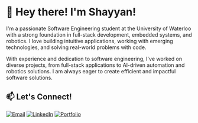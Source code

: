 
<!--
**shayyan24/shayyan24** is a ✨ _special_ ✨ repository because its `README.md` (this file) appears on your GitHub profile.

Here are some ideas to get you started:

- 🔭 I’m currently working on ...
- 🌱 I’m currently learning ...
- 👯 I’m looking to collaborate on ...
- 🤔 I’m looking for help with ...
- 💬 Ask me about ...
- 📫 How to reach me: ...
- 😄 Pronouns: ...
- ⚡ Fun fact: ...
-->

# 👋 Hey there! I'm Shayyan!

I'm a passionate Software Engineering student at the University of Waterloo with a strong foundation in full-stack development, embedded systems, and robotics. I love building intuitive applications, working with emerging technologies, and solving real-world problems with code. 

With experience and dedication to software engineering, I've worked on diverse projects, from full-stack applications to AI-driven automation and robotics solutions. I am always eager to create efficient and impactful software solutions.

## 📫 Let's Connect!
[![Email](https://img.shields.io/badge/Email-D14836?style=for-the-badge&logo=gmail&logoColor=white)](mailto:shayyan.husein@uwaterloo.ca)
[![LinkedIn](https://img.shields.io/badge/LinkedIn-0077B5?style=for-the-badge&logo=linkedin&logoColor=white)](https://linkedin.com/in/shayyanhusein)
[![Portfolio](https://img.shields.io/badge/Portfolio-000000?style=for-the-badge&logo=codepen&logoColor=white)](https://www.shayyanhusein.com)

